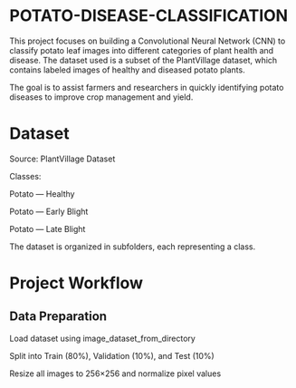 # POTATO-DISEASE-CLASSIFICATION
This project focuses on building a Convolutional Neural Network (CNN) to classify potato leaf images into different categories of plant health and disease. The dataset used is a subset of the PlantVillage dataset, which contains labeled images of healthy and diseased potato plants.

The goal is to assist farmers and researchers in quickly identifying potato diseases to improve crop management and yield.

# Dataset
Source: PlantVillage Dataset

Classes:

Potato — Healthy

Potato — Early Blight

Potato — Late Blight

The dataset is organized in subfolders, each representing a class.

# Project Workflow
## Data Preparation
Load dataset using image_dataset_from_directory

Split into Train (80%), Validation (10%), and Test (10%)

Resize all images to 256×256 and normalize pixel values
